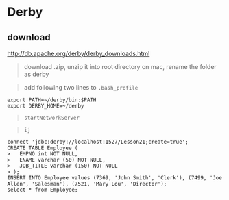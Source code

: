 # Derby

## download

http://db.apache.org/derby/derby_downloads.html

> download .zip, unzip it into root directory on mac, rename the folder as derby

> add following two lines to `.bash_profile`

```
export PATH=~/derby/bin:$PATH
export DERBY_HOME=~/derby
```

> `startNetworkServer`

> `ij`

```
connect 'jdbc:derby://localhost:1527/Lesson21;create=true';
CREATE TABLE Employee (
>   EMPNO int NOT NULL,
>   ENAME varchar (50) NOT NULL,
>   JOB_TITLE varchar (150) NOT NULL
> );
INSERT INTO Employee values (7369, 'John Smith', 'Clerk'), (7499, 'Joe Allen', 'Salesman'), (7521, 'Mary Lou', 'Director');
select * from Employee;
```
